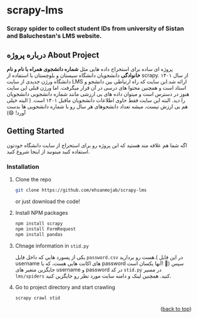 # scrapy-lms
<h3>Scrapy spider to collect student IDs from university of Sistan and Baluchestan's LMS website.</h3>
<!-- Improved compatibility of back to top link: See: https://github.com/othneildrew/Best-README-Template/pull/73 -->
<a name="readme-top"></a>

<!-- ABOUT THE PROJECT -->
## درباره پروژه      About Project



پروژه ای ساده برای استخراج داده هایی مثل <b>شماره دانشجوی</b> <b> همراه با نام و نام خانوادگی</b> دانشجویان دانشگاه سیستان و بلوچستان با استفاده از scrapy.
از سال ۱۴۰۱ دانشگاه ورژن جدیدی از سایت LMS ارائه شد.این سایت که راه ارتباطی بین دانشجو و استاد است و همچنین محتوا های درسی در آن قرار میگرفت. اما ورژن قبلی این سایت هنوز در دسترس است و میتوان داده های بی ارزشی مانند شماره دانشجویی دانشجویان را دید. البته این سایت فقط حاوی اطلاعات دانشجویان ماقبل ۱۴۰۱ است. ( البته خیلی هم بی ارزش نیست، میشه تعداد دانشجوهای هر سال رو با شماره دانشجویی ها بدست آورد! 😄)



<!-- GETTING STARTED -->
## Getting Started

اگه شما هم علاقه مند هستید که این پروژه رو برای استحراج از سایت دانشگاه خودتون استفاده کنید میتونید از اینجا شروع کنید.


### Installation

1. Clone the repo
   ```sh
   git clone https://github.com/ehsanmojab/scrapy-lms
   ```
   or just download the code!
   
3. Install NPM packages
   ```sh
   npm install scrapy
   npm install FormRequest
   npm install pandas
   ```
4. Chnage information in `stid.py`

   یکی از پسورد هایي که داخل فایل `password.csv` هست رو بردارید.( در این فایل username های اکانت هایی هست، که با password آنها یکسان است! 😬)
 سپس جایگزین متغیر های username و password در کد `stid.py` در مسیر ‍`lms/spiders` کنید.
همچنین لینک و دامنه سایت مورد نظر رو جایگزین کنید.
6. Go to project directory and start crawling
   ```sh
   scrapy crawl stid
   ```


<p align="right">(<a href="#readme-top">back to top</a>)</p>
